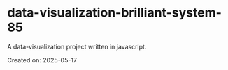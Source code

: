 # data-visualization-brilliant-system-85

A data-visualization project written in javascript.

Created on: 2025-05-17
